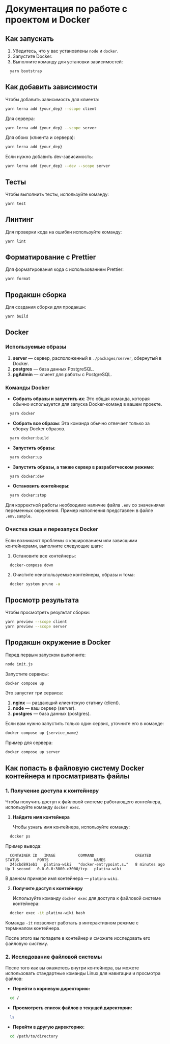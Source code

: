# Документация по работе с проектом и Docker

## Как запускать

1. Убедитесь, что у вас установлены `node` и `docker`.
2. Запустите Docker.
3. Выполните команду для установки зависимостей:

 ```bash
   yarn bootstrap
 ```

## Как добавить зависимости

Чтобы добавить зависимость для клиента:

```bash
yarn lerna add {your_dep} --scope client
```

Для сервера:

```bash
yarn lerna add {your_dep} --scope server
```

Для обоих (клиента и сервера):

```bash
yarn lerna add {your_dep}
```

Если нужно добавить dev-зависимость:

```bash
yarn lerna add {your_dep} --dev --scope server
```

## Тесты

Чтобы выполнить тесты, используйте команду:

```bash
yarn test
```

## Линтинг

Для проверки кода на ошибки используйте команду:

```bash
yarn lint
```

## Форматирование с Prettier

Для форматирования кода с использованием Prettier:

```bash
yarn format
```

## Продакшн сборка

Для создания сборки для продакшн:

```bash
yarn build
```

## Docker

### Используемые образы

1. **server** — сервер, расположенный в `./packages/server`, обернутый в Docker.
2. **postgres** — база данных PostgreSQL.
3. **pgAdmin** — клиент для работы с PostgreSQL.

### Команды Docker

- **Собрать образы и запустить их**: Это общая команда, которая обычно используется для запуска Docker-команд в вашем
  проекте.

```bash
  yarn docker
```

- **Собрать все образы**: Эта команда обычно отвечает только за сборку Docker образов.

```bash
  yarn docker:build
```

- **Запустить образы**:

```bash
  yarn docker:up
```

- **Запустить образы, а также сервер в разработческом режиме**:

```bash
  yarn docker:dev
```

- **Остановить контейнеры**:

```bash
  yarn docker:stop
```

Для корректной работы необходимо наличие файла `.env` со значениями переменных окружения. Пример наполнения представлен
в файле `.env.sample`.

### Очистка кэша и перезапуск Docker

Если возникают проблемы с кэшированием или зависшими контейнерами, выполните следующие шаги:

1. Остановите все контейнеры:

 ```bash
   docker-compose down
 ```

2. Очистите неиспользуемые контейнеры, образы и тома:

 ```bash
   docker system prune -a
 ```

## Просмотр результата

Чтобы просмотреть результат сборки:

```bash
yarn preview --scope client
yarn preview --scope server
```

## Продакшн окружение в Docker

Перед первым запуском выполните:

```bash
node init.js
```

Запустите сервисы:

```bash
docker compose up
```

Это запустит три сервиса:

1. **nginx** — раздающий клиентскую статику (client).
2. **node** — ваш сервер (server).
3. **postgres** — база данных (postgres).

Если вам нужно запустить только один сервис, уточните его в команде:

```bash
docker compose up {service_name}
```

Пример для сервера:

```bash
docker compose up server
```

## Как попасть в файловую систему Docker контейнера и просматривать файлы

### 1. Получение доступа к контейнеру

Чтобы получить доступ к файловой системе работающего контейнера, используйте команду `docker exec`.

1. **Найдите имя контейнера**

   Чтобы узнать имя контейнера, используйте команду:

 ```bash
   docker ps
 ```

Пример вывода:

 ```
   CONTAINER ID   IMAGE          COMMAND                  CREATED         STATUS        PORTS                    NAMES
   245cbd891eb1   platina-wiki   "docker-entrypoint.s…"   8 minutes ago   Up 1 second   0.0.0.0:3000->3000/tcp   platina-wiki
 ```

В данном примере имя контейнера — `platina-wiki`.

2. **Получите доступ к контейнеру**

   Используйте команду `docker exec` для доступа к файловой системе контейнера:

 ```bash
   docker exec -it platina-wiki bash
 ```

Команда `-it` позволяет работать в интерактивном режиме с терминалом контейнера.

После этого вы попадете в контейнер и сможете исследовать его файловую систему.

### 2. Исследование файловой системы

После того как вы окажетесь внутри контейнера, вы можете использовать стандартные команды Linux для навигации и
просмотра файлов:

- **Перейти в корневую директорию:**

```bash
  cd /
```

- **Просмотреть список файлов в текущей директории:**

```bash
  ls
```

- **Перейти в другую директорию:**

```bash
  cd /path/to/directory
```
